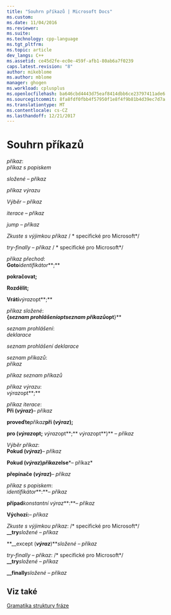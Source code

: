 ```yaml
---
title: "Souhrn příkazů | Microsoft Docs"
ms.custom: 
ms.date: 11/04/2016
ms.reviewer: 
ms.suite: 
ms.technology: cpp-language
ms.tgt_pltfrm: 
ms.topic: article
dev_langs: C++
ms.assetid: ce45d2fe-ec0e-459f-afb1-80ab6a7f0239
caps.latest.revision: "8"
author: mikeblome
ms.author: mblome
manager: ghogen
ms.workload: cplusplus
ms.openlocfilehash: ba646cbd4443d75eaf8414dbb6ce23797411ade6
ms.sourcegitcommit: 8fa8fdf0fbb4f57950f1e8f4f9b81b4d39ec7d7a
ms.translationtype: MT
ms.contentlocale: cs-CZ
ms.lasthandoff: 12/21/2017
---
```

# <a name="summary-of-statements"></a>Souhrn příkazů
*příkaz*:  
 *příkaz s popiskem*  
  
 *složené – příkaz*  
  
 *příkaz výrazu*  
  
 *Výběr – příkaz*  
  
 *iterace – příkaz*  
  
 *jump – příkaz*  
  
 *Zkuste s výjimkou příkaz* / * specifické pro Microsoft\*/  
  
 *try-finally – příkaz* / * specifické pro Microsoft\*/  
  
 *příkaz přechod*:  
 **Goto***identifikátor***;**   
  
 **pokračovat;**  
  
 **Rozdělit;**  
  
 **Vrátí***výraz*opt**;**   
  
 *příkaz složené*:  
 **{***seznam prohlášení*opt*seznam příkazů*opt**}**   
  
 *seznam prohlášení*:  
 *deklarace*  
  
 *seznam prohlášení deklarace*  
  
 *seznam příkazů*:  
 *příkaz*  
  
 *příkaz seznam příkazů*  
  
 *příkaz výrazu*:  
 *výraz*opt**;**  
  
 *příkaz iterace*:  
 **Při (***výraz***)***– příkaz*   
  
 **proveďte***příkaz***při (***výraz***);**   
  
 **pro (***výraz*opt**;** *výraz*opt**;** *výraz*opt**)** *– příkaz*   
  
 *Výběr příkaz*:  
 **Pokud (***výraz***)***– příkaz*   
  
 **Pokud (***výraz***)***příkaz***else***– příkaz*   
  
 **přepínače (***výraz***)***– příkaz*   
  
 *příkaz s popiskem*:  
 *identifikátor***:***– příkaz*   
  
 **případ***konstantní výraz***:***– příkaz*   
  
 **Výchozí:***– příkaz*   
  
 *Zkuste s výjimkou příkaz*: /\* specifické pro Microsoft\*/  
 **__try***složené – příkaz*   
  
 **__except (***výraz***)***složené – příkaz*   
  
 *try-finally – příkaz*: /\* specifické pro Microsoft\*/  
 **__try***složené – příkaz*   
  
 **__finally***složené – příkaz*   
  
## <a name="see-also"></a>Viz také  
 [Gramatika struktury fráze](../c-language/phrase-structure-grammar.md)